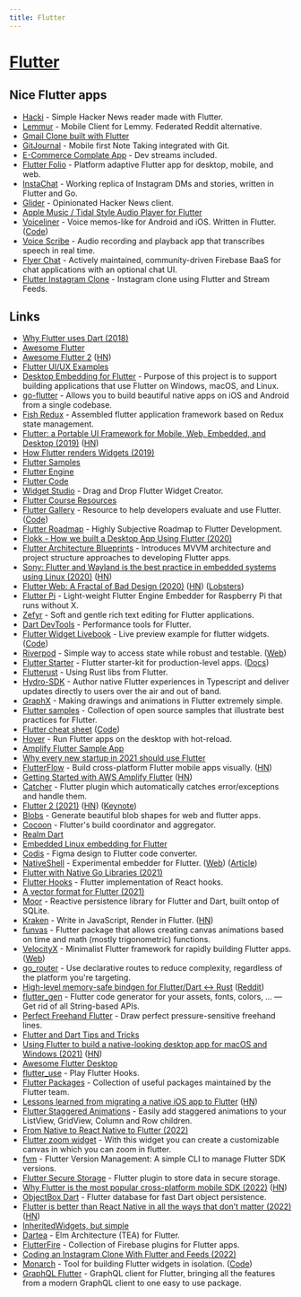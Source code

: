 ```yaml
---
title: Flutter
---
```


# [Flutter](https://flutter.io/)

## Nice Flutter apps

- [Hacki](https://github.com/Livinglist/Hacki) - Simple Hacker News reader made with Flutter.
- [Lemmur](https://github.com/krawieck/lemmur) - Mobile Client for Lemmy. Federated Reddit alternative.
- [Gmail Clone built with Flutter](https://github.com/rodydavis/gmail_clone)
- [GitJournal](https://github.com/GitJournal/GitJournal) - Mobile first Note Taking integrated with Git.
- [E-Commerce Complate App](https://github.com/abuanwar072/E-commerce-Complete-Flutter-UI) - Dev streams included.
- [Flutter Folio](https://github.com/gskinnerTeam/flutter-folio) - Platform adaptive Flutter app for desktop, mobile, and web.
- [InstaChat](https://github.com/tusharsadhwani/instachat) - Working replica of Instagram DMs and stories, written in Flutter and Go.
- [Glider](https://github.com/Mosc/Glider) - Opinionated Hacker News client.
- [Apple Music / Tidal Style Audio Player for Flutter](https://github.com/minikin/audio_player_flutter)
- [Voiceliner](https://a9.io/voiceliner/) - Voice memos-like for Android and iOS. Written in Flutter. ([Code](https://github.com/maxkrieger/voiceliner))
- [Voice Scribe](https://github.com/KangRuiYu/voice_scribe) - Audio recording and playback app that transcribes speech in real time.
- [Flyer Chat](https://github.com/flyerhq/flutter_firebase_chat_core) - Actively maintained, community-driven Firebase BaaS for chat applications with an optional chat UI.
- [Flutter Instagram Clone](https://github.com/GetStream/flutter-instagram-clone) - Instagram clone using Flutter and Stream Feeds.

## Links

- [Why Flutter uses Dart (2018)](https://hackernoon.com/why-flutter-uses-dart-dd635a054ebf)
- [Awesome Flutter](https://github.com/Solido/awesome-flutter)
- [Awesome Flutter 2](https://github.com/nepaul/awesome-flutter) ([HN](https://news.ycombinator.com/item?id=30311329))
- [Flutter UI/UX Examples](https://github.com/Chromicle/awesome-flutter-ui)
- [Desktop Embedding for Flutter](https://github.com/google/flutter-desktop-embedding) - Purpose of this project is to support building applications that use Flutter on Windows, macOS, and Linux.
- [go-flutter](https://github.com/go-flutter-desktop/go-flutter) - Allows you to build beautiful native apps on iOS and Android from a single codebase.
- [Fish Redux](https://github.com/alibaba/fish-redux) - Assembled flutter application framework based on Redux state management.
- [Flutter: a Portable UI Framework for Mobile, Web, Embedded, and Desktop (2019)](https://developers.googleblog.com/2019/05/Flutter-io19.html) ([HN](https://news.ycombinator.com/item?id=19853247))
- [How Flutter renders Widgets (2019)](https://www.youtube.com/watch?v=996ZgFRENMs)
- [Flutter Samples](https://github.com/diegoveloper/flutter-samples)
- [Flutter Engine](https://github.com/flutter/engine)
- [Flutter Code](https://github.com/flutter/flutter)
- [Widget Studio](https://widget.studio/#/) - Drag and Drop Flutter Widget Creator.
- [Flutter Course Resources](https://github.com/londonappbrewery/Flutter-Course-Resources)
- [Flutter Gallery](https://gallery.flutter.dev/) - Resource to help developers evaluate and use Flutter. ([Code](https://github.com/flutter/gallery))
- [Flutter Roadmap](https://github.com/olexale/flutter_roadmap) - Highly Subjective Roadmap to Flutter Development.
- [Flokk - How we built a Desktop App Using Flutter (2020)](https://blog.gskinner.com/archives/2020/09/flokk-how-we-built-a-desktop-app-using-flutter.html)
- [Flutter Architecture Blueprints](https://github.com/wasabeef/flutter-architecture-blueprints) - Introduces MVVM architecture and project structure approaches to developing Flutter apps.
- [Sony: Flutter and Wayland is the best practice in embedded systems using Linux (2020)](https://static.sched.com/hosted_files/osseu2020/e0/Oct%2027_Graphical%20User%20Interface%20Using%20Flutter%20in%20Embedded%20Systems_Hidenori%20Matsubayashi.pdf) ([HN](https://news.ycombinator.com/item?id=24921031))
- [Flutter Web: A Fractal of Bad Design (2020)](https://hugotunius.se/2020/10/31/flutter-web-a-fractal-of-bad-design.html) ([HN](https://news.ycombinator.com/item?id=24962504)) ([Lobsters](https://lobste.rs/s/cqxbm8/flutter_web_fractal_bad_design))
- [Flutter Pi](https://github.com/ardera/flutter-pi) - Light-weight Flutter Engine Embedder for Raspberry Pi that runs without X.
- [Zefyr](https://github.com/memspace/zefyr) - Soft and gentle rich text editing for Flutter applications.
- [Dart DevTools](https://github.com/flutter/devtools) - Performance tools for Flutter.
- [Flutter Widget Livebook](https://flutter-widget.live/basics/introduction) - Live preview example for flutter widgets. ([Code](https://github.com/leanflutter/flutter-widget-livebook))
- [Riverpod](https://github.com/rrousselGit/river_pod) - Simple way to access state while robust and testable. ([Web](https://riverpod.dev/))
- [Flutter Starter](https://github.com/GeekyAnts/flutter-starter) - Flutter starter-kit for production-level apps. ([Docs](https://flutter-starter.github.io/docs/getting-started.html))
- [Flutterust](https://github.com/shekohex/flutterust) - Using Rust libs from Flutter.
- [Hydro-SDK](https://github.com/hydro-sdk/hydro-sdk) - Author native Flutter experiences in Typescript and deliver updates directly to users over the air and out of band.
- [GraphX](https://github.com/roipeker/graphx) - Making drawings and animations in Flutter extremely simple.
- [Flutter samples](https://github.com/flutter/samples) - Collection of open source samples that illustrate best practices for Flutter.
- [Flutter cheat sheet](https://howtodothisinflutter.com/) ([Code](https://github.com/lesnitsky/howtodothisinflutter))
- [Hover](https://github.com/go-flutter-desktop/hover) - Run Flutter apps on the desktop with hot-reload.
- [Amplify Flutter Sample App](https://github.com/mlabieniec/amplify-flutter-sample)
- [Why every new startup in 2021 should use Flutter](https://siliconivan.medium.com/why-every-new-startup-in-2021-should-use-flutter-4507d7da5642)
- [FlutterFlow](https://app.flutterflow.io/) - Build cross-platform Flutter mobile apps visually. ([HN](https://news.ycombinator.com/item?id=27238381))
- [Getting Started with AWS Amplify Flutter](https://docs.amplify.aws/start/q/integration/flutter) ([HN](https://news.ycombinator.com/item?id=26263097))
- [Catcher](https://github.com/jhomlala/catcher) - Flutter plugin which automatically catches error/exceptions and handle them.
- [Flutter 2 (2021)](https://developers.googleblog.com/2021/03/announcing-flutter-2.html) ([HN](https://news.ycombinator.com/item?id=26332944)) ([Keynote](https://www.youtube.com/watch?v=zSbsIiluixw))
- [Blobs](https://blobs.app/) - Generate beautiful blob shapes for web and flutter apps.
- [Cocoon](https://github.com/flutter/cocoon) - Flutter's build coordinator and aggregator.
- [Realm Dart](https://github.com/realm/realm-dart)
- [Embedded Linux embedding for Flutter](https://github.com/sony/flutter-embedded-linux)
- [Codis](https://codis.io/) - Figma design to Flutter code converter.
- [NativeShell](https://github.com/nativeshell/nativeshell) - Experimental embedder for Flutter. ([Web](https://nativeshell.dev/)) ([Article](https://matejknopp.com/post/introducing-nativeshell/))
- [Flutter with Native Go Libraries (2021)](https://openprivacy.ca/discreet-log/09-flutter-with-native-go-libraries/)
- [Flutter Hooks](https://github.com/rrousselGit/flutter_hooks) - Flutter implementation of React hooks.
- [A vector format for Flutter (2021)](https://docs.google.com/document/d/1YWffrlc6ZqRwfIiR1qwp1AOkS9JyA_lEURI8p5PsZlg/edit#heading=h.8crpi5305nr)
- [Moor](https://github.com/simolus3/moor) - Reactive persistence library for Flutter and Dart, built ontop of SQLite.
- [Kraken](https://github.com/openkraken/kraken) - Write in JavaScript, Render in Flutter. ([HN](https://news.ycombinator.com/item?id=28578791))
- [funvas](https://github.com/creativecreatorormaybenot/funvas) - Flutter package that allows creating canvas animations based on time and math (mostly trigonometric) functions.
- [VelocityX](https://github.com/iampawan/VelocityX) - Minimalist Flutter framework for rapidly building Flutter apps. ([Web](https://velocityx.dev/))
- [go_router](https://github.com/csells/go_router) - Use declarative routes to reduce complexity, regardless of the platform you're targeting.
- [High-level memory-safe bindgen for Flutter/Dart <-> Rust](https://github.com/fzyzcjy/flutter_rust_bridge) ([Reddit](https://www.reddit.com/r/rust/comments/swrbyv/write_ui_using_flutter_a_crossplatform_hotreload/))
- [flutter_gen](https://github.com/FlutterGen/flutter_gen) - Flutter code generator for your assets, fonts, colors, … — Get rid of all String-based APIs.
- [Perfect Freehand Flutter](https://github.com/steveruizok/perfect-freehand-dart) - Draw perfect pressure-sensitive freehand lines.
- [Flutter and Dart Tips and Tricks](https://github.com/vandadnp/flutter-tips-and-tricks)
- [Using Flutter to build a native-looking desktop app for macOS and Windows (2021)](https://blog.whidev.com/native-looking-desktop-app-with-flutter/) ([HN](https://news.ycombinator.com/item?id=29170955))
- [Awesome Flutter Desktop](https://github.com/leanflutter/awesome-flutter-desktop)
- [flutter_use](https://github.com/wasabeef/flutter_use) - Play Flutter Hooks.
- [Flutter Packages](https://github.com/flutter/packages) - Collection of useful packages maintained by the Flutter team.
- [Lessons learned from migrating a native iOS app to Flutter](https://betterprogramming.pub/flutter-failed-to-solve-the-biggest-challenge-for-our-cross-platform-app-c551afa0ef18) ([HN](https://news.ycombinator.com/item?id=29857409))
- [Flutter Staggered Animations](https://github.com/mobiten/flutter_staggered_animations) - Easily add staggered animations to your ListView, GridView, Column and Row children.
- [From Native to React Native to Flutter (2022)](https://zerodha.tech/blog/from-native-to-react-native-to-flutter/)
- [Flutter zoom widget](https://github.com/semakers/zoom-widget) - With this widget you can create a customizable canvas in which you can zoom in flutter.
- [fvm](https://github.com/leoafarias/fvm) - Flutter Version Management: A simple CLI to manage Flutter SDK versions.
- [Flutter Secure Storage](https://github.com/mogol/flutter_secure_storage) - Flutter plugin to store data in secure storage.
- [Why Flutter is the most popular cross-platform mobile SDK (2022)](https://stackoverflow.blog/2022/02/21/why-flutter-is-the-most-popular-cross-platform-mobile-sdk/) ([HN](https://news.ycombinator.com/item?id=30425988))
- [ObjectBox Dart](https://github.com/objectbox/objectbox-dart) - Flutter database for fast Dart object persistence.
- [Flutter is better than React Native in all the ways that don’t matter (2022)](https://shift.infinite.red/flutter-is-better-than-react-native-fed10c92a768) ([HN](https://news.ycombinator.com/item?id=30699664))
- [InheritedWidgets, but simple](https://github.com/rrousselGit/provider)
- [Dartea](https://github.com/p69/dartea) - Elm Architecture (TEA) for Flutter.
- [FlutterFire](https://github.com/FirebaseExtended/flutterfire) - Collection of Firebase plugins for Flutter apps.
- [Coding an Instagram Clone With Flutter and Feeds (2022)](https://getstream.io/blog/instagram-clone-flutter/)
- [Monarch](https://monarchapp.io/) - Tool for building Flutter widgets in isolation. ([Code](https://github.com/Dropsource/monarch))
- [GraphQL Flutter](https://github.com/zino-hofmann/graphql-flutter) - GraphQL client for Flutter, bringing all the features from a modern GraphQL client to one easy to use package.